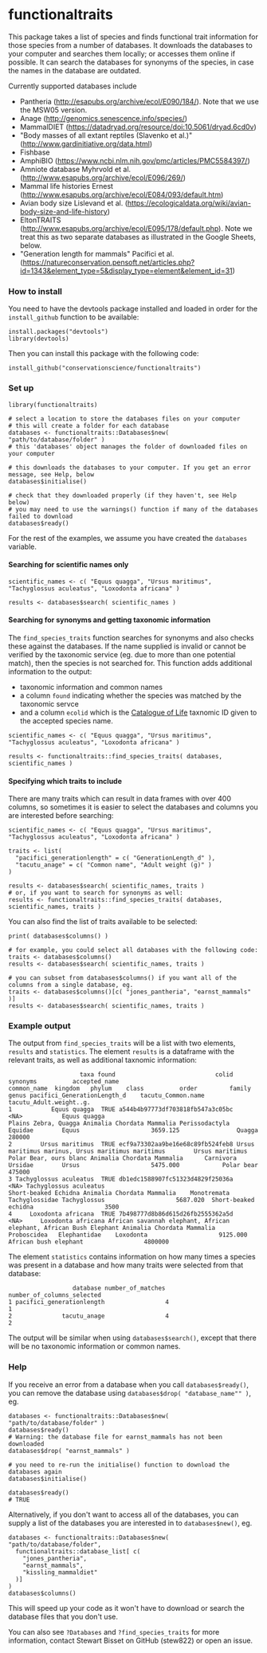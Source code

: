 
#  functionaltraits

This package takes a list of species and finds functional trait information for those species from
a number of databases. It downloads the databases
to your computer and searches them locally; or accesses them online if possible. It
can search the databases for synonyms of the species, in case the names in the database are outdated.

Currently supported databases include
- Pantheria (http://esapubs.org/archive/ecol/E090/184/). Note that we use the MSW05 version.
- Anage (http://genomics.senescence.info/species/)
- MammalDIET (https://datadryad.org/resource/doi:10.5061/dryad.6cd0v)
- "Body masses of all extant reptiles (Slavenko et al.)" (http://www.gardinitiative.org/data.html)
- Fishbase
- AmphiBIO (https://www.ncbi.nlm.nih.gov/pmc/articles/PMC5584397/)
- Amniote database Myhrvold et al. (http://www.esapubs.org/archive/ecol/E096/269/)
- Mammal life histories Ernest (http://www.esapubs.org/archive/ecol/E084/093/default.htm)
- Avian body size Lislevand et al. (https://ecologicaldata.org/wiki/avian-body-size-and-life-history)
- EltonTRAITS (http://www.esapubs.org/archive/ecol/E095/178/default.php). Note we treat this as two separate databases as illustrated in the Google Sheets, below.
- "Generation length for mammals" Pacifici et al. (https://natureconservation.pensoft.net/articles.php?id=1343&element_type=5&display_type=element&element_id=31)



### How to install
You need to have the devtools package installed and loaded in order for the `install_github` function to be available:
~~~~
install.packages("devtools")
library(devtools)
~~~~

Then you can install this package with the following code:
~~~~
install_github("conservationscience/functionaltraits")
~~~~




### Set up
~~~~
library(functionaltraits)

# select a location to store the databases files on your computer
# this will create a folder for each database
databases <- functionaltraits::Databases$new( "path/to/database/folder" )
# this 'databases' object manages the folder of downloaded files on your computer

# this downloads the databases to your computer. If you get an error message, see Help, below
databases$initialise()

# check that they downloaded properly (if they haven't, see Help below)
# you may need to use the warnings() function if many of the databases failed to download
databases$ready()
~~~~

For the rest of the examples, we assume you have created the `databases` variable.



#### Searching for scientific names only
~~~~
scientific_names <- c( "Equus quagga", "Ursus maritimus", "Tachyglossus aculeatus", "Loxodonta africana" )

results <- databases$search( scientific_names )
~~~~

#### Searching for synonyms and getting taxonomic information
The `find_species_traits` function searches for synonyms and also checks these against the databases. If the name supplied is invalid or cannot be verified by the taxonomic service (eg. due to more than one
potential match), then the species is not searched for. This function adds additional information to the output:
* taxonomic information and common names
* a column `found` indicating whether the species was matched by the taxonomic servce
* and a column `ecolid` which is the [Catalogue of Life](http://www.catalogueoflife.org/) taxnomic ID given to the accepted species name.
~~~~
scientific_names <- c( "Equus quagga", "Ursus maritimus", "Tachyglossus aculeatus", "Loxodonta africana" )

results <- functionaltraits::find_species_traits( databases, scientific_names )
~~~~


#### Specifying which traits to include
There are many traits which can result in data frames with over 400 columns, so sometimes it is easier
to select the databases and columns you are interested before searching:
~~~~
scientific_names <- c( "Equus quagga", "Ursus maritimus", "Tachyglossus aculeatus", "Loxodonta africana" )

traits <- list( 
  "pacifici_generationlength" = c( "GenerationLength_d" ),
  "tacutu_anage" = c( "Common name", "Adult weight (g)" )
)

results <- databases$search( scientific_names, traits )
# or, if you want to search for synonyms as well:
results <- functionaltraits::find_species_traits( databases, scientific_names, traits )
~~~~

You can also find the list of traits available to be selected:
~~~~
print( databases$columns() )

# for example, you could select all databases with the following code:
traits <- databases$columns()
results <- databases$search( scientific_names, traits )

# you can subset from databases$columns() if you want all of the columns from a single database, eg.
traits <- databases$columns()[c( "jones_pantheria", "earnst_mammals" )]
results <- databases$search( scientific_names, traits )
~~~~


### Example output
The output from `find_species_traits` will be a list with two elements, `results` and `statistics`. The element `results` is a dataframe with the relevant traits, as well as additional taxnomic information:
~~~~
                    taxa found                            colid                                           synonyms          accepted_name                                                        common_name  kingdom   phylum    class          order         family        genus pacifici_GenerationLength_d    tacutu_Common.name tacutu_Adult.weight..g.
1           Equus quagga  TRUE a544b4b97773df703818fb547a3c05bc                                               <NA>           Equus quagga                                               Plains Zebra, Quagga Animalia Chordata Mammalia Perissodactyla        Equidae        Equus                    3659.125                Quagga                  280000
2        Ursus maritimus  TRUE ecf9a73302aa9be16e68c89fb524feb8 Ursus maritimus marinus, Ursus maritimus maritimus        Ursus maritimus                                             Polar Bear, ours blanc Animalia Chordata Mammalia      Carnivora        Ursidae        Ursus                    5475.000            Polar bear                  475000
3 Tachyglossus aculeatus  TRUE db1edc1588907fc51323d4829f25036a                                               <NA> Tachyglossus aculeatus                                               Short-beaked Echidna Animalia Chordata Mammalia    Monotremata Tachyglossidae Tachyglossus                    5687.020  Short-beaked echidna                    3500
4     Loxodonta africana  TRUE 7b498777d8b86d615d26fb2555362a5d                                               <NA>     Loxodonta africana African savannah elephant, African elephant, African Bush Elephant Animalia Chordata Mammalia    Proboscidea   Elephantidae    Loxodonta                    9125.000 African bush elephant                 4800000
~~~~

The element `statistics` contains information on how many times a species was present in a database and how many traits were selected from that database:
~~~~
                  database number_of_matches number_of_columns_selected
1 pacifici_generationlength                 4                          1
2              tacutu_anage                 4                          2
~~~~

The output will be similar when using `databases$search()`, except that there will be no taxonomic information or common names.

### Help
If you receive an error from a database when you call `databases$ready()`, you can remove the database using `databases$drop( "database_name"" )`, eg.
~~~~
databases <- functionaltraits::Databases$new( "path/to/database/folder" )
databases$ready()
# Warning: the database file for earnst_mammals has not been downloaded
databases$drop( "earnst_mammals" )

# you need to re-run the initialise() function to download the databases again
databases$initialise()

databases$ready()
# TRUE
~~~~
Alternatively, if you don't want to access all of the databases, you can supply a list of the 
databases you are interested in to `databases$new()`, eg.
~~~~
databases <- functionaltraits::Databases$new( "path/to/database/folder",
  functionaltraits::database_list[ c(
    "jones_pantheria",
    "earnst_mammals",
    "kissling_mammaldiet"
  )]
)
databases$columns()
~~~~
This will speed up your code as it won't have to download or search the database files 
that you don't use. 


You can also see `?Databases` and `?find_species_traits` for more information, contact Stewart Bisset on 
GitHub (stew822) or open an issue.

